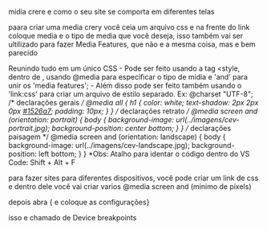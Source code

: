 
midia crere e como o seu site se comporta em diferentes telas

paara criar uma media crery você ceia um arquivo css e na frente do link coloque media e o tipo de media que você deseja, isso também vai ser ultilizado para fazer Media Features, que não e a mesma coisa, mas e bem parecido

Reunindo tudo em um único CSS - Pode ser feito usando a tag <style, dentro de <head>, usando @media para especificar o tipo de mídia e 'and' para unir os 'media features'; - Além disso pode ser feito também usando o 'link:css' para criar um arquivo de estilo separado. Ex: @charset "UTF-8"; /* declarações gerais */ @media all { h1 { color: white; text-shadow: 2px 2px 0px [#1526a7](https://www.youtube.com/hashtag/1526a7); padding: 10px; } } /* declarações retrato */ @media screen and (orientation: portrait) { body { background-image: url(../imagens/cev-portrait.jpg); background-position: center bottom; } } /* declarações paisagem */ @media screen and (orientation: landscape) { body { background-image: url(../imagens/cev-landscape.jpg); background-position: left bottom; } } *Obs: Atalho para identar o código dentro do VS Code: Shift + Alt + F







para fazer sites para diferentes dispositivos, você pode criar um link de css e dentro dele você vai criar varios @media screen and (minimo de pixels)

depois abra { e coloque as configurações}

isso e chamado de Device breakpoints

